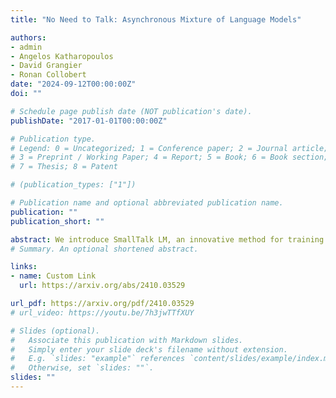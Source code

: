 ```yaml
---
title: "No Need to Talk: Asynchronous Mixture of Language Models"

authors:
- admin
- Angelos Katharopoulos
- David Grangier
- Ronan Collobert
date: "2024-09-12T00:00:00Z"
doi: ""

# Schedule page publish date (NOT publication's date).
publishDate: "2017-01-01T00:00:00Z"

# Publication type.
# Legend: 0 = Uncategorized; 1 = Conference paper; 2 = Journal article;
# 3 = Preprint / Working Paper; 4 = Report; 5 = Book; 6 = Book section;
# 7 = Thesis; 8 = Patent

# (publication_types: ["1"])

# Publication name and optional abbreviated publication name.
publication: ""
publication_short: ""

abstract: We introduce SmallTalk LM, an innovative method for training a mixture of language models in an almost asynchronous manner. Each model of the mixture specializes in distinct parts of the data distribution, without the need of high-bandwidth communication between the nodes training each model. At inference, a lightweight router directs a given sequence to a single expert, according to a short prefix. This inference scheme naturally uses a fraction of the parameters from the overall mixture model. Our experiments on language modeling demonstrate that SmallTalk LM achieves significantly lower perplexity than dense model baselines for the same total training FLOPs and an almost identical inference cost. Finally, in our downstream evaluations we outperform the dense baseline on 75% of the tasks.
# Summary. An optional shortened abstract.

links:
- name: Custom Link
  url: https://arxiv.org/abs/2410.03529

url_pdf: https://arxiv.org/pdf/2410.03529
# url_video: https://youtu.be/7h3jwTTfXUY

# Slides (optional).
#   Associate this publication with Markdown slides.
#   Simply enter your slide deck's filename without extension.
#   E.g. `slides: "example"` references `content/slides/example/index.md`.
#   Otherwise, set `slides: ""`.
slides: ""
---
```

